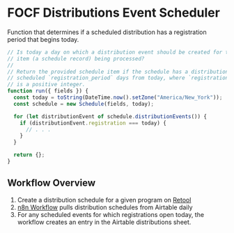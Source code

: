 # FOCF Distributions Event Scheduler

Function that determines if a scheduled distribution has a registration period
that begins today.

```js
// Is today a day on which a distribution event should be created for the
// item (a schedule record) being processed?
//
// Return the provided schedule item if the schedule has a distribution event
// scheduled `registration_period` days from today, where `registration_period`
// is a positive integer.
function run({ fields }) {
  const today = toString(DateTime.now().setZone("America/New_York"));
  const schedule = new Schedule(fields, today);

  for (let distributionEvent of schedule.distributionEvents()) {
    if (distributionEvent.registration === today) {
      // . . .
    }
  }

  return {};
}
```

## Workflow Overview

1. Create a distribution schedule for a given program on [Retool][retool]
2. [n8n Workflow][n8n] pulls distribution schedules from Airtable daily
3. For any scheduled events for which registrations open today, the workflow
   creates an entry in the Airtable distributions sheet.

[retool]: https://helpkitchen.retool.com/apps/83848872-ec0e-11ec-a8da-d710f2e7f319/FOCF/Distribution%20Scheduler
[n8n]: https://n8n.dokku.helpkitchen.org/workflow/42
